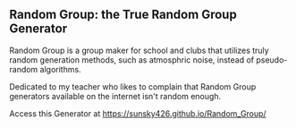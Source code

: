 ## Random Group: the True Random Group Generator

Random Group is a group maker for school and clubs that utilizes truly random generation methods, such as atmosphric noise, instead of pseudo-random algorithms.

Dedicated to my teacher who likes to complain that Random Group generators available on the internet isn't random enough.

Access this Generator at https://sunsky426.github.io/Random_Group/
